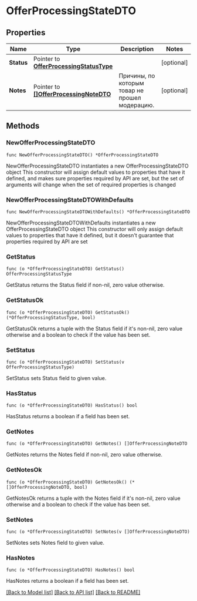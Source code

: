# OfferProcessingStateDTO

## Properties

Name | Type | Description | Notes
------------ | ------------- | ------------- | -------------
**Status** | Pointer to [**OfferProcessingStatusType**](OfferProcessingStatusType.md) |  | [optional] 
**Notes** | Pointer to [**[]OfferProcessingNoteDTO**](OfferProcessingNoteDTO.md) | Причины, по которым товар не прошел модерацию. | [optional] 

## Methods

### NewOfferProcessingStateDTO

`func NewOfferProcessingStateDTO() *OfferProcessingStateDTO`

NewOfferProcessingStateDTO instantiates a new OfferProcessingStateDTO object
This constructor will assign default values to properties that have it defined,
and makes sure properties required by API are set, but the set of arguments
will change when the set of required properties is changed

### NewOfferProcessingStateDTOWithDefaults

`func NewOfferProcessingStateDTOWithDefaults() *OfferProcessingStateDTO`

NewOfferProcessingStateDTOWithDefaults instantiates a new OfferProcessingStateDTO object
This constructor will only assign default values to properties that have it defined,
but it doesn't guarantee that properties required by API are set

### GetStatus

`func (o *OfferProcessingStateDTO) GetStatus() OfferProcessingStatusType`

GetStatus returns the Status field if non-nil, zero value otherwise.

### GetStatusOk

`func (o *OfferProcessingStateDTO) GetStatusOk() (*OfferProcessingStatusType, bool)`

GetStatusOk returns a tuple with the Status field if it's non-nil, zero value otherwise
and a boolean to check if the value has been set.

### SetStatus

`func (o *OfferProcessingStateDTO) SetStatus(v OfferProcessingStatusType)`

SetStatus sets Status field to given value.

### HasStatus

`func (o *OfferProcessingStateDTO) HasStatus() bool`

HasStatus returns a boolean if a field has been set.

### GetNotes

`func (o *OfferProcessingStateDTO) GetNotes() []OfferProcessingNoteDTO`

GetNotes returns the Notes field if non-nil, zero value otherwise.

### GetNotesOk

`func (o *OfferProcessingStateDTO) GetNotesOk() (*[]OfferProcessingNoteDTO, bool)`

GetNotesOk returns a tuple with the Notes field if it's non-nil, zero value otherwise
and a boolean to check if the value has been set.

### SetNotes

`func (o *OfferProcessingStateDTO) SetNotes(v []OfferProcessingNoteDTO)`

SetNotes sets Notes field to given value.

### HasNotes

`func (o *OfferProcessingStateDTO) HasNotes() bool`

HasNotes returns a boolean if a field has been set.


[[Back to Model list]](../README.md#documentation-for-models) [[Back to API list]](../README.md#documentation-for-api-endpoints) [[Back to README]](../README.md)


